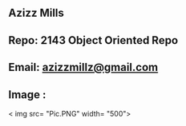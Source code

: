 ## Azizz Mills
## Repo: 2143 Object Oriented Repo 
## Email: azizzmillz@gmail.com
## Image :
< img src= "Pic.PNG" width= "500">
